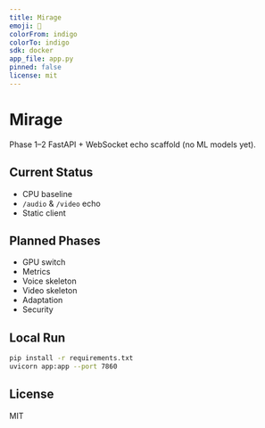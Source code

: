 ```yaml
---
title: Mirage
emoji: 👀
colorFrom: indigo
colorTo: indigo
sdk: docker
app_file: app.py
pinned: false
license: mit
---
```


# Mirage

Phase 1–2 FastAPI + WebSocket echo scaffold (no ML models yet).

## Current Status
- CPU baseline
- `/audio` & `/video` echo
- Static client

## Planned Phases
- GPU switch
- Metrics
- Voice skeleton
- Video skeleton
- Adaptation
- Security

## Local Run
```bash
pip install -r requirements.txt
uvicorn app:app --port 7860
```

## License
MIT
